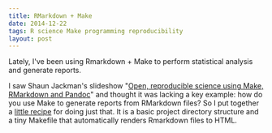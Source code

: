 ```yaml
---
title: RMarkdown + Make
date: 2014-12-22
tags: R science Make programming reproducibility
layout: post
---
```


Lately, I've been using Rmarkdown + Make to perform statistical analysis and
generate reports.

I saw Shaun Jackman's slideshow "[Open, reproducible science using Make,
RMarkdown and Pandoc][1]" and thought it was lacking a key example: how do you
use Make to generate reports from RMarkdown files? So I put together a [little
recipe][2] for doing just that. It is a basic project directory structure and a
tiny Makefile that automatically renders Rmarkdown files to HTML.

[1]: https://sjackman.github.io/open-science/#/open-reproducible-science
[2]: https://github.com/audy/knitr-make
